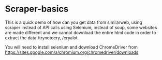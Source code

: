 # Scraper-basics
This is a quick demo of how can you get data from similarweb, using scraper instead of API calls using Selenium, instead of soup, some websites are made different and we cannot download the entire html code in order to extract the data /trynotocry, /cryalot.


You will need to install selenium and download ChromeDriver from https://sites.google.com/a/chromium.org/chromedriver/downloads
